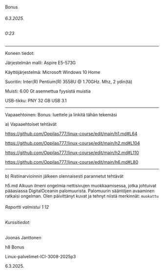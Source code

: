 Bonus
###### 6.3.2025.
###### 0:23
---
Koneen tiedot:

Järjestelmän malli: Aspire E5-573G

Käyttöjärjestelmä: Microsoft Windows 10 Home

Suoritin: Inter(R) Pentium(R) 3558U @ 1.70GHz. Mhz, 2 ydin(tä)

Muisti: 6.00 Gt asennettua fyysistä muistia

USB-tikku: PNY 32 GB USB 3.1

-----

Vapaaehtoinen: Bonus: luettele ja linkitä tähän tekemäsi

a) Vapaaehtoiset tehtävät

https://github.com/Oppilas777/linux-course/edit/main/h1.md#L64

https://github.com/Oppilas777/linux-course/edit/main/h2.md#L104

https://github.com/Oppilas777/linux-course/edit/main/h2.md#L110

https://github.com/Oppilas777/linux-course/edit/main/h6.md#L80

-----

b) Ristiinarvioinnin jälkeen olennaisesti parannetut tehtävät

h5.md Alkuun ilmeni ongelmia nettisivujen muokkaamisessa, jotka johtuivat pääasiassa DigitalOceanin palomuurista. Palomuurin sääntöjen avaaminen ratkaisi ongelman. Olen päivittänyt kuvat ja tehnyt niistä merkinnät: ```muokattu```

###### Raportti valmistui 1:12
###### Kurssitiedot:

Joonas Janttonen

h8 Bonus

Linux-palvelimet-ICI-3008-2025p3

6.3.2025.
